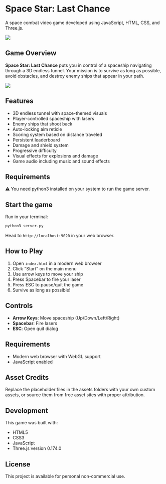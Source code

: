 # Space Star: Last Chance

A space combat video game developed using JavaScript, HTML, CSS, and Three.js.

![](./readme-images/menu.png)

## Game Overview

**Space Star: Last Chance** puts you in control of a spaceship navigating through a 3D endless tunnel. Your mission is to survive as long as possible, avoid obstacles, and destroy enemy ships that appear in your path.

![](./readme-images/gameplay.png)

## Features

- 3D endless tunnel with space-themed visuals
- Player-controlled spaceship with lasers
- Enemy ships that shoot back
- Auto-locking aim reticle
- Scoring system based on distance traveled
- Persistent leaderboard
- Damage and shield system
- Progressive difficulty
- Visual effects for explosions and damage
- Game audio including music and sound effects

## Requirements

⚠️ You need python3 installed on your system to run the game server.

## Start the game

Run in your terminal:

```bash
python3 server.py
````

Head to `http://localhost:9020` in your web browser.

## How to Play

1. Open `index.html` in a modern web browser
2. Click "Start" on the main menu
3. Use arrow keys to move your ship
4. Press Spacebar to fire your laser
5. Press ESC to pause/quit the game
6. Survive as long as possible!

## Controls

- **Arrow Keys**: Move spaceship (Up/Down/Left/Right)
- **Spacebar**: Fire lasers
- **ESC**: Open quit dialog

## Requirements

- Modern web browser with WebGL support
- JavaScript enabled

## Asset Credits

Replace the placeholder files in the assets folders with your own custom assets, or source them from free asset sites with proper attribution.

## Development

This game was built with:
- HTML5
- CSS3
- JavaScript
- Three.js version 0.174.0

## License

This project is available for personal non-commercial use. 